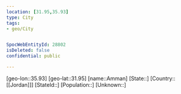 ```yaml
---
location: [31.95,35.93]
type: City
tags:
- geo/City


SpocWebEntityId: 28802
isDeleted: false
confidential: public

---
```

[geo-lon::35.93]
[geo-lat::31.95]
[name::Amman]
[State::]
[Country::[[Jordan]]]
[StateId::]
[Population::]
[Unknown::]

